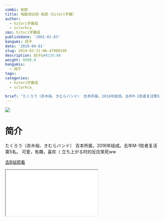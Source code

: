 ```yaml
---
combi: 拓郎
title: 电脑培训班-拓郎（hitori字幕）
author:
  - hitori字幕组
  - sclarkca_
zmz: hitori字幕组
publishdate: '2001-01-03'
bangumi: 段子
date: '2019-04-01'
slug: 2019-03-31-NA-47908199
description: 段子&#8226;NA
weight: 9599.0
bangumis:
  - 段子
tags:
categories:
  - hitori字幕组
  - sclarkca_

brief: "たくろう（赤木裕、きむらバンド） 吉本所属，2016年结成。去年M-1败者复活第5名。 可爱，有趣，喜欢（ 立ち上がる时的反应笑死ww"
---
```

![](https://i.imgur.com/ilNHn75.jpg)
# 简介  
たくろう（赤木裕、きむらバンド）
吉本所属，2016年结成。去年M-1败者复活第5名。
可爱，有趣，喜欢（
立ち上がる时的反应笑死ww  

[去B站观看](https://www.bilibili.com/video/av47908199/)
<div class ="resp-container"><iframe class="testiframe" src="//player.bilibili.com/player.html?aid=47908199"", scrolling="no", allowfullscreen="true" > </iframe></div> 
